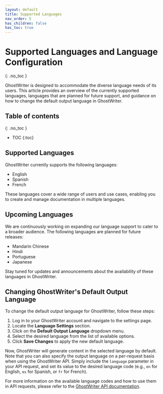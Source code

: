 ```yaml
---
layout: default
title: Supported Languages
nav_order: 5
has_children: false
has_toc: true
---
```


# Supported Languages and Language Configuration
{: .no_toc }

GhostWriter is designed to accommodate the diverse language needs of its users. This article provides an overview of the currently supported languages, languages that are planned for future support, and guidance on how to change the default output language in GhostWriter.

## Table of contents
{: .no_toc }

- TOC
{:toc}

## Supported Languages

GhostWriter currently supports the following languages:

- English
- Spanish
- French

These languages cover a wide range of users and use cases, enabling you to create and manage documentation in multiple languages.

## Upcoming Languages

We are continuously working on expanding our language support to cater to a broader audience. The following languages are planned for future releases:

- Mandarin Chinese
- Hindi
- Portuguese
- Japanese

Stay tuned for updates and announcements about the availability of these languages in GhostWriter.

## Changing GhostWriter's Default Output Language

To change the default output language for GhostWriter, follow these steps:

1. Log in to your GhostWriter account and navigate to the settings page.
2. Locate the **Language Settings** section.
3. Click on the **Default Output Language** dropdown menu.
4. Select the desired language from the list of available options.
5. Click **Save Changes** to apply the new default language.

Now, GhostWriter will generate content in the selected language by default. Note that you can also specify the output language on a per-request basis when using the GhostWriter API. Simply include the `language` parameter in your API request, and set its value to the desired language code (e.g., `en` for English, `es` for Spanish, or `fr` for French).

For more information on the available language codes and how to use them in API requests, please refer to the [GhostWriter API documentation](docs/APIs/APIs.html).
